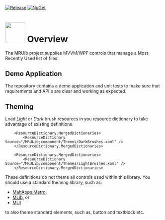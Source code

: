

[![Release](https://img.shields.io/github/release/Dirkster99/MRULib.svg)](https://github.com/Dirkster99/MRULib/releases/latest)
[![NuGet](https://img.shields.io/nuget/dt/Dirkster.MRULib.svg)](http://nuget.org/packages/Dirkster.MRULib)
<h1><img src="https://github.com/Dirkster99/Docu/blob/master/MRULib/ProjectIcon.png" height="64"/>&nbsp;Overview</h1>
The MRUib project supplies MVVM/WPF controls that manage a Most Recently Used list of files. 

## Demo Application
The repository contains a demo application and unit tests to make sure that requirements and API's are clear and working as expected.

## Theming

Load *Light* or *Dark* brush resources in you resource dictionary to take advantage of existing definitions.

```XAML
    <ResourceDictionary.MergedDictionaries>
        <ResourceDictionary Source="/MRULib;component/Themes/DarkBrushes.xaml" />
    </ResourceDictionary.MergedDictionaries>
```

```XAML
    <ResourceDictionary.MergedDictionaries>
        <ResourceDictionary Source="/MRULib;component/Themes/LightBrushes.xaml" />
    </ResourceDictionary.MergedDictionaries>
```

These definitions do not theme all controls used within this library. You should use a standard theming library, such as:
- [MahApps.Metro](https://github.com/MahApps/MahApps.Metro),
- [MLib](https://github.com/Dirkster99/MLib), or
- [MUI](https://github.com/firstfloorsoftware/mui)

to also theme standard elements, such as, button and textblock etc.
